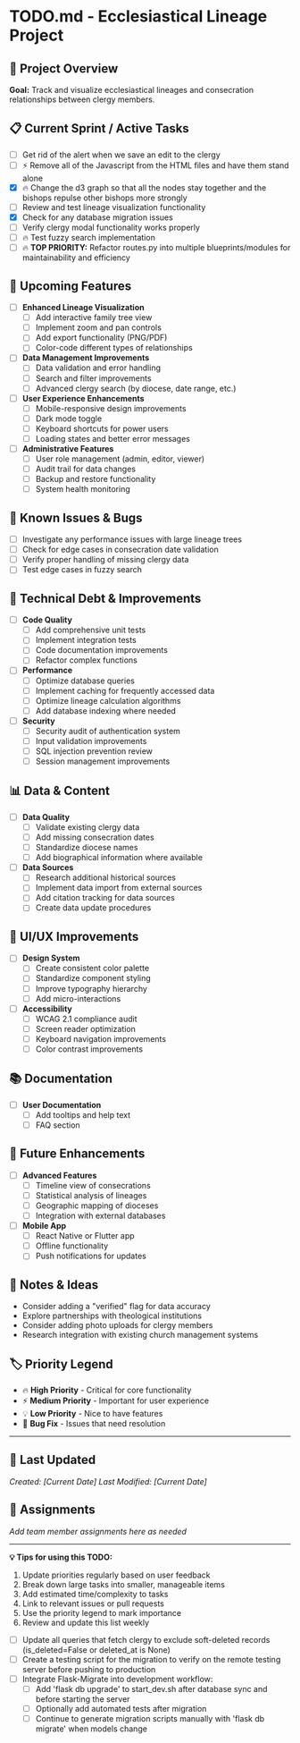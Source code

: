 # TODO.md - Ecclesiastical Lineage Project

## 🎯 Project Overview
**Goal:** Track and visualize ecclesiastical lineages and consecration relationships between clergy members.

## 📋 Current Sprint / Active Tasks
- [ ] Get rid of the alert when we save an edit to the clergy
- [ ] ⚡ Remove all of the Javascript from the HTML files and have them stand alone
- [x] 🔥 Change the d3 graph so that all the nodes stay together and the bishops repulse other bishops more strongly
- [ ] Review and test lineage visualization functionality
- [x] Check for any database migration issues
- [ ] Verify clergy modal functionality works properly
- [ ] 🔥 Test fuzzy search implementation
- [ ] 🔥 **TOP PRIORITY:** Refactor routes.py into multiple blueprints/modules for maintainability and efficiency

## 🚀 Upcoming Features
- [ ] **Enhanced Lineage Visualization**
  - [ ] Add interactive family tree view
  - [ ] Implement zoom and pan controls
  - [ ] Add export functionality (PNG/PDF)
  - [ ] Color-code different types of relationships

- [ ] **Data Management Improvements**
  - [ ] Data validation and error handling
  - [ ] Search and filter improvements
  - [ ] Advanced clergy search (by diocese, date range, etc.)

- [ ] **User Experience Enhancements**
  - [ ] Mobile-responsive design improvements
  - [ ] Dark mode toggle
  - [ ] Keyboard shortcuts for power users
  - [ ] Loading states and better error messages

- [ ] **Administrative Features**
  - [ ] User role management (admin, editor, viewer)
  - [ ] Audit trail for data changes
  - [ ] Backup and restore functionality
  - [ ] System health monitoring

## 🐛 Known Issues & Bugs
- [ ] Investigate any performance issues with large lineage trees
- [ ] Check for edge cases in consecration date validation
- [ ] Verify proper handling of missing clergy data
- [ ] Test edge cases in fuzzy search

## 🔧 Technical Debt & Improvements
- [ ] **Code Quality**
  - [ ] Add comprehensive unit tests
  - [ ] Implement integration tests
  - [ ] Code documentation improvements
  - [ ] Refactor complex functions

- [ ] **Performance**
  - [ ] Optimize database queries
  - [ ] Implement caching for frequently accessed data
  - [ ] Optimize lineage calculation algorithms
  - [ ] Add database indexing where needed

- [ ] **Security**
  - [ ] Security audit of authentication system
  - [ ] Input validation improvements
  - [ ] SQL injection prevention review
  - [ ] Session management improvements

## 📊 Data & Content
- [ ] **Data Quality**
  - [ ] Validate existing clergy data
  - [ ] Add missing consecration dates
  - [ ] Standardize diocese names
  - [ ] Add biographical information where available

- [ ] **Data Sources**
  - [ ] Research additional historical sources
  - [ ] Implement data import from external sources
  - [ ] Add citation tracking for data sources
  - [ ] Create data update procedures

## 🎨 UI/UX Improvements
- [ ] **Design System**
  - [ ] Create consistent color palette
  - [ ] Standardize component styling
  - [ ] Improve typography hierarchy
  - [ ] Add micro-interactions

- [ ] **Accessibility**
  - [ ] WCAG 2.1 compliance audit
  - [ ] Screen reader optimization
  - [ ] Keyboard navigation improvements
  - [ ] Color contrast improvements

## 📚 Documentation
- [ ] **User Documentation**
  - [ ] Add tooltips and help text
  - [ ] FAQ section

## 🚀 Future Enhancements
- [ ] **Advanced Features**
  - [ ] Timeline view of consecrations
  - [ ] Statistical analysis of lineages
  - [ ] Geographic mapping of dioceses
  - [ ] Integration with external databases

- [ ] **Mobile App**
  - [ ] React Native or Flutter app
  - [ ] Offline functionality
  - [ ] Push notifications for updates

## 📝 Notes & Ideas
- Consider adding a "verified" flag for data accuracy
- Explore partnerships with theological institutions
- Consider adding photo uploads for clergy members
- Research integration with existing church management systems

## 🏷️ Priority Legend
- 🔥 **High Priority** - Critical for core functionality
- ⚡ **Medium Priority** - Important for user experience
- 💡 **Low Priority** - Nice to have features
- 🐛 **Bug Fix** - Issues that need resolution

---

## 📅 Last Updated
*Created: [Current Date]*
*Last Modified: [Current Date]*

## 👥 Assignments
*Add team member assignments here as needed*

---

**💡 Tips for using this TODO:**
1. Update priorities regularly based on user feedback
2. Break down large tasks into smaller, manageable items
3. Add estimated time/complexity to tasks
4. Link to relevant issues or pull requests
5. Use the priority legend to mark importance
6. Review and update this list weekly 

- [ ] Update all queries that fetch clergy to exclude soft-deleted records (is_deleted=False or deleted_at is None)
- [ ] Create a testing script for the migration to verify on the remote testing server before pushing to production 
- [ ] Integrate Flask-Migrate into development workflow:
    - [ ] Add 'flask db upgrade' to start_dev.sh after database sync and before starting the server
    - [ ] Optionally add automated tests after migration
    - [ ] Continue to generate migration scripts manually with 'flask db migrate' when models change 